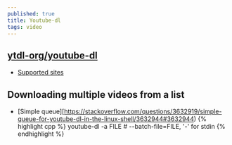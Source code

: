 ```yaml
---
published: true
title: Youtube-dl
tags: video
---
```

## [ytdl-org/youtube-dl](https://github.com/ytdl-org/youtube-dl/)
- [Supported sites](https://ytdl-org.github.io/youtube-dl/supportedsites.html)

## Downloading multiple videos from a list
- [Simple queue][https://stackoverflow.com/questions/3632919/simple-queue-for-youtube-dl-in-the-linux-shell/3632944#3632944)
{% highlight cpp %}
youtube-dl -a FILE   # --batch-file=FILE, '-' for stdin
{% endhighlight %}
